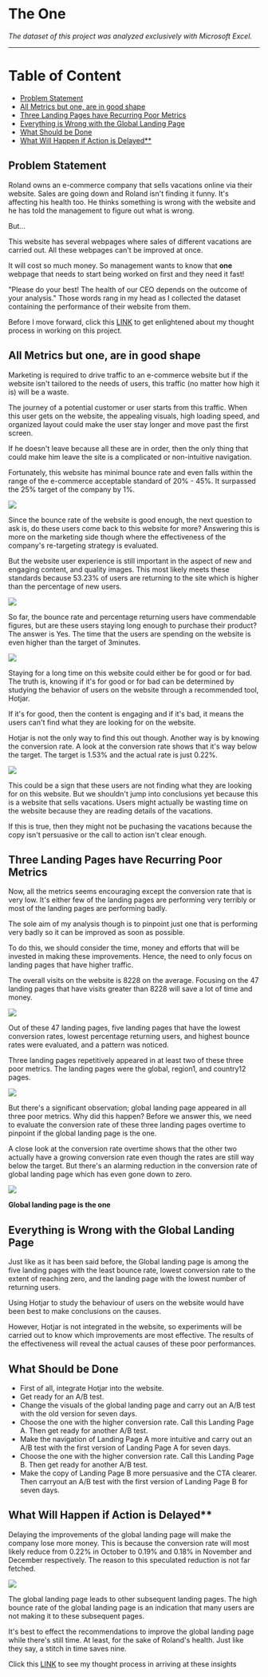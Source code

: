 # The One
_The dataset of this project was analyzed exclusively with Microsoft Excel._
___

# Table of Content

<!-- vscode-markdown-toc -->
* [Problem Statement](#ProblemStatement)
* [ All Metrics but one, are in good shape](#AllMetricsbutoneareingoodshape)
* [Three Landing Pages have Recurring Poor Metrics](#ThreeLandingPageshaveRecurringPoorMetrics)
* [Everything is Wrong with the Global Landing Page](#EverythingisWrongwiththeGlobalLandingPage)
* [What Should be Done](#WhatShouldbeDone)
* [What Will Happen if Action is Delayed**](#WhatWillHappenifActionisDelayed)

<!-- vscode-markdown-toc-config
	numbering=true
	autoSave=true
	/vscode-markdown-toc-config -->
<!-- /vscode-markdown-toc -->



##  <a name='ProblemStatement'></a>Problem Statement
Roland owns an e-commerce company that sells vacations online via their website. Sales are going down and Roland isn't finding it funny. It's affecting his health too. He thinks something is wrong with the website and he has told the management to figure out what is wrong. 

But...

This website has several webpages where sales of different vacations are carried out. All these webpages can't be improved at once. 

It will cost so much money. So management wants to know that **one** webpage that needs to start being worked on first and they need it fast!

"Please do your best! The health of our CEO depends on the outcome of your analysis." Those words rang in my head as I collected the dataset containing the performance of their website from them. 

Before I move forward, click this [LINK](https://amandinancy16.medium.com/the-one-my-thought-process-9787c5d45054) to get enlightened about my thought process in working on this project.

##  <a name='AllMetricsbutoneareingoodshape'></a> All Metrics but one, are in good shape
Marketing is required to drive traffic to an e-commerce website but if the website isn't tailored to the needs of users, this traffic (no matter how high it is) will be a waste. 

The journey of a potential customer or user starts from this traffic. When this user gets on the website, the appealing visuals, high loading speed, and organized layout could make the user stay longer and move past the first screen. 

If he doesn't leave because all these are in order, then the only thing that could make him leave the site is a complicated or non-intuitive navigation. 

Fortunately, this website has minimal bounce rate and even falls within the range of the e-commerce acceptable standard of 20% - 45%. It surpassed the 25% target of the company by 1%.

![](Charts/Overall%20Bounce%20Rate.png)

Since the bounce rate of the website is good enough, the next question to ask is, do these users come back to this website for more? Answering this is more on the marketing side though where the effectiveness of the company's re-targeting strategy is evaluated. 

But the website user experience is still important in the aspect of new and engaging content, and quality images. This most likely meets these standards because 53.23% of users are returning to the site which is higher than the percentage of new users.

![](Charts/Overall%20Percentage%20Existing%20Users.png)

So far, the bounce rate and percentage returning users have commendable figures, but are these users staying long enough to purchase their product? The answer is Yes. The time that the users are spending on the website is even higher than the target of 3minutes. 

![](Charts/Overall%20Session%20Duration.png)

Staying for a long time on this website could either be for good or for bad. The truth is, knowing if it's for good or for bad can be determined by studying the behavior of users on the website through a recommended tool, Hotjar. 

If it's for good, then the content is engaging and if it's bad, it means the users can't find what they are looking for on the website.

Hotjar is not the only way to find this out though. Another way is by knowing the conversion rate. A look at the conversion rate shows that it's way below the target. The target is 1.53% and the actual rate is just 0.22%.

![](Charts/Overall%20Conversion%20Rate.png)

This could be a sign that these users are not finding what they are looking for on this website. But we shouldn't jump into conclusions yet because this is a website that sells vacations. Users might actually be wasting time on the website because they are reading details of the vacations. 

If this is true, then they might not be puchasing the vacations because the copy isn't persuasive or the call to action isn't clear enough. 

##  <a name='ThreeLandingPageshaveRecurringPoorMetrics'></a>Three Landing Pages have Recurring Poor Metrics
Now, all the metrics seems encouraging except the conversion rate that is very low. It's either few of the landing pages are performing very terribly or most of the landing pages are performing badly. 

The sole aim of my analysis though is to pinpoint just one that is performing very badly so it can be improved as soon as possible.

To do this, we should consider the time, money and efforts that will be invested in making these improvements. Hence, the need to only focus on landing pages that have higher traffic. 

The overall visits on the website is 8228 on the average. Focusing on the 47 landing pages that have visits greater than 8228 will save a lot of time and money.

![](Charts/Landing%20Page%20Count%20by%20Website%20Visits.png)

Out of these 47 landing pages, five landing pages that have the lowest conversion rates, lowest percentage returning users, and highest bounce rates were evaluated, and a pattern was noticed. 

Three landing pages repetitively appeared in at least two of these three poor metrics. The landing pages were the global, region1, and country12 pages. 

![](Charts/Least%20Five%20Landing%20Pages.png)

But there's a significant observation; global landing page appeared in all three poor metrics. Why did this happen? Before we answer this, we need to evaluate the conversion rate of these three landing pages overtime to pinpoint if the global landing page is the one. 

A close look at the conversion rate overtime shows that the other two actually have a growing conversion rate even though the rates are still way below the target. But there's an alarming reduction in the conversion rate of global landing page which has even gone down to zero.

![](Charts/Selected%20Landing%20Pages%20by%20Conversion%20Rate.png)

**Global landing page is the one**

##  <a name='EverythingisWrongwiththeGlobalLandingPage'></a>Everything is Wrong with the Global Landing Page
Just like as it has been said before, the Global landing page is among the five landing pages with the least bounce rate, lowest conversion rate to the extent of reaching zero, and the landing page with the lowest number of returning users. 

Using Hotjar to study the behaviour of users on the website would have been best to make conclusions on the causes. 

However, Hotjar is not integrated in the website, so experiments will be carried out to know which improvements are most effective. The results of the effectiveness will reveal the actual causes of these poor performances.

##  <a name='WhatShouldbeDone'></a>What Should be Done
* First of all, integrate Hotjar into the website.
* Get ready for an A/B test.
* Change the visuals of the global landing page and carry out an A/B test with the old version for seven days.
* Choose the one with the higher conversion rate. Call this Landing Page A. Then get ready for another A/B test.
* Make the navigation of Landing Page A more intuitive and carry out an A/B test with the first version of Landing Page A for seven days.
* Choose the one with the higher conversion rate. Call this Landing Page B. Then get ready for another A/B test.
* Make the copy of Landing Page B more persuasive and the CTA clearer. Then carryout an A/B test with the first version of Landing Page B for seven days.

##  <a name='WhatWillHappenifActionisDelayed'></a>What Will Happen if Action is Delayed**
Delaying the improvements of the global landing page will make the company lose more money. This is because the conversion rate will most likely reduce from 0.22% in October to 0.19% and 0.18% in November and December respectively. The reason to this speculated reduction is not far fetched. 

![](Charts/Months%20by%20Conversion%20Rate.png)

The global landing page leads to other subsequent landing pages. The high bounce rate of the global landing page is an indication that many users are not making it to these subsequent pages. 

It's best to effect the recommendations to improve the global landing page while there's still time. At least, for the sake of Roland's health. Just like they say, a stitch in time saves nine.

Click this [LINK](https://amandinancy16.medium.com/the-one-my-thought-process-9787c5d45054) to see my thought process in arriving at these insights
